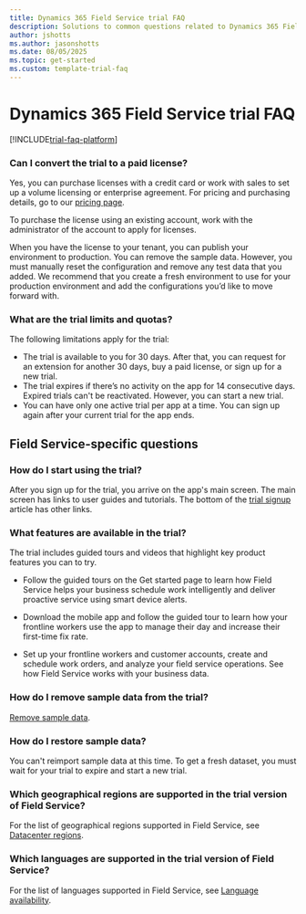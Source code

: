 ```yaml
---  
title: Dynamics 365 Field Service trial FAQ
description: Solutions to common questions related to Dynamics 365 Field Service trial setup and management. Learn how to resolve platform and app-specific issues.
author: jshotts
ms.author: jasonshotts
ms.date: 08/05/2025
ms.topic: get-started
ms.custom: template-trial-faq
---
```


# Dynamics 365 Field Service trial FAQ

[!INCLUDE[trial-faq-platform](../shared/trials/trial-faq-platform.md)]

### Can I convert the trial to a paid license?

Yes, you can purchase licenses with a credit card or work with sales to set up a volume licensing or enterprise agreement. For pricing and purchasing details, go to our [pricing page](https://dynamics.microsoft.com/pricing/).

To purchase the license using an existing account, work with the administrator of the account to apply for licenses.

When you have the license to your tenant, you can publish your environment to production. You can remove the sample data. However, you must manually reset the configuration and remove any test data that you added. We recommend that you create a fresh environment to use for your production environment and add the configurations you’d like to move forward with.

### What are the trial limits and quotas?

The following limitations apply for the trial:

- The trial is available to you for 30 days. After that, you can request for an extension for another 30 days, buy a paid license, or sign up for a new trial.
- The trial expires if there’s no activity on the app for 14 consecutive days. Expired trials can't be reactivated. However, you can start a new trial.
- You can have only one active trial per app at a time. You can sign up again after your current trial for the app ends.

## Field Service-specific questions

### How do I start using the trial?

After you sign up for the trial, you arrive on the app's main screen. The main screen has links to user guides and tutorials. The bottom of the [trial signup](trial-signup.md) article has other links.

### What features are available in the trial?

The trial includes guided tours and videos that highlight key product features you can to try.

- Follow the guided tours on the Get started page to learn how Field Service helps your business schedule work intelligently and deliver proactive service using smart device alerts.

- Download the mobile app and follow the guided tour to learn how your frontline workers use the app to manage their day and increase their first-time fix rate.  

- Set up your frontline workers and customer accounts, create and schedule work orders, and analyze your field service operations. See how Field Service works with your business data.

### How do I remove sample data from the trial?

[Remove sample data](/power-platform/admin/add-remove-sample-data).

### How do I restore sample data?

You can't reimport sample data at this time. To get a fresh dataset, you must wait for your trial to expire and start a new trial.

### Which geographical regions are supported in the trial version of Field Service?

For the list of geographical regions supported in Field Service, see [Datacenter regions](/power-platform/admin/new-datacenter-regions).

### Which languages are supported in the trial version of Field Service?

For the list of languages supported in Field Service, see [Language availability](https://dynamics.microsoft.com/availability-reports/languagereport/).
